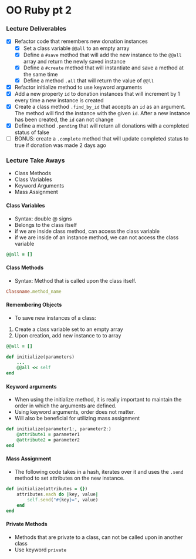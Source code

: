 # OO Ruby pt 2

### Lecture Deliverables

- [x] Refactor code that remembers new donation instances
    - [x] Set a class variable `@@all` to an empty array
    - [x] Define a `#save` method that will add the new instance to the `@@all` array and return the newly saved instance
    - [x] Define a `#create` method that will instantiate and save a method at the same time
    - [x] Define a method `.all` that will return the value of `@@ll`
- [x] Refactor initialize method to use keyword arguments
- [x] Add a new property `id` to donation instances that will increment by 1 every time a new instance is created 
- [x] Create a class method `.find_by_id` that accepts an `id` as an argument. The method will find the instance with the given `id`. After a new instance has been created, the `id` can not change
- [x] Define a method `.pending` that will return all donations with a completed status of false
- [ ] BONUS: create a `.complete` method that will update completed status to true if donation was made 2 days ago

### Lecture Take Aways

- Class Methods
- Class Variables
- Keyword Arguments
- Mass Assignment

#### Class Variables

- Syntax: double @ signs
- Belongs to the class itself
- if we are inside class method, can access the class variable
- if we are inside of an instance method, we can not access the class variable

```ruby
@@all = []
```

#### Class Methods

- Syntax: Method that is called upon the class itself. 

```ruby
Classname.method_name
```

#### Remembering Objects

- To save new instances of a class:

1. Create a class variable set to an empty array
2. Upon creation, add new instance to to array

```ruby
@@all = []

def initialize(parameters)
    ...
    @@all << self
end
```

#### Keyword arguments

- When using the initialize method, it is really important to maintain the order in which the arguments are defined.
- Using keyword arguments, order does not matter.
- Will also be beneficial for utilizing mass assignment

```ruby
def initialize(parameter1:, parameter2:)
    @attribute1 = parameter1
    @attribute2 = parameter2
end
```

#### Mass Assignment

- The following code takes in a hash, iterates over it and uses the `.send` method to set attributes on the new instance.

```ruby
def initialize(attributes = {})
    attributes.each do |key, value|
        self.send("#{key}=", value)
    end
end
```

#### Private Methods

- Methods that are private to a class, can not be called upon in another class
- Use keyword `private`
